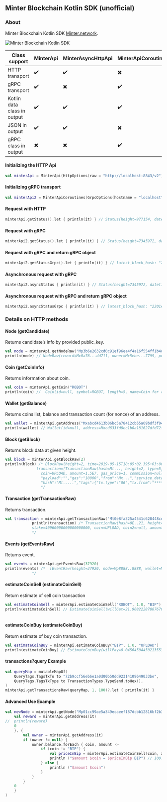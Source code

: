 ## Minter Blockchain Kotlin SDK (unofficial)

### About
Minter Blockchain Kotlin SDK [Minter.network](https://minter.network).

![Minter Blockchain Kotlin SDK](static/minter-kotlin-sdk-header.png "Minter Blockchain Kotlin SDK")


| Class support    | MinterApi  | MinterAsyncHttpApi | MinterApiCoroutines  | MinterGrpcApi  |
| ------- | :----- | :----- | :----- | :----- |
| HTTP transport      | :heavy_check_mark: | :heavy_check_mark:  | :heavy_multiplication_x: | :heavy_multiplication_x: |
| gRPC transport      | :heavy_check_mark: | :heavy_multiplication_x: | :heavy_check_mark: | :heavy_check_mark: |
| Kotlin data class in output | :heavy_check_mark: | :heavy_check_mark: | :heavy_check_mark: | :heavy_check_mark: |
| JSON in output | :heavy_check_mark: | :heavy_check_mark: | :heavy_multiplication_x: | :heavy_multiplication_x: |
| gRPC class in output         | :heavy_multiplication_x: | :heavy_multiplication_x: | :heavy_check_mark: | :heavy_check_mark: |

#### Initializing the HTTP Api
```kotlin
val minterApi = MinterApi(HttpOptions(raw = "http://localhost:8843/v2"))
```
#### Initializing gRPC transport
```kotlin
val minterApi2 = MinterApiCoroutines(GrpcOptions(hostname = "localhost", deadline = 1000))
```

#### Request with HTTP
```kotlin
minterApi.getStatus().let { println(it) } // Status(height=977154, datetime=2019-07-11T21:26:22.119+03:00, network=minter-mainnet-1)
```

#### Request with gRPC
```kotlin
minterApi2.getStatus().let { println(it) } // Status(height=7345972, datetime=2021-11-13T16:15:49.410+03:00, network=minter-mainnet-4)
```

#### Request with gRPC and return gRPC object
```kotlin
minterApi2.getStatusGrpc().let { println(it) } // latest_block_hash: "2201A179A3A69............
```

#### Asynchronous request with gRPC
```kotlin
minterApi2.asyncStatus { println(it) } // Status(height=7345972, datetime=2021-11-13T16:15:49.410+03:00, network=minter-mainnet-4)
```

#### Asynchronous request with gRPC and return gRPC object
```kotlin
minterApi2.asyncStatusGrpc { println(it) } // latest_block_hash: "2201A179A3A69............
```

### Details on HTTP methods

#### Node (getCandidate)
Returns candidate’s info by provided public_key.
```kotlin
val node = minterApi.getNodeRaw("Mp3b6e2632cd0c91ef96ea4f4a16f554ff1b4dd41324fd421a0161947c50603b9b")
println(node) // NodeRaw(reward=Mx0a76...dd711, owner=Mx5ebe...7799, pub_key=Mp01cc...5b2c, commission=10, crblock=4)
```

#### Coin (getCoinInfo)
Returns information about coin.
```kotlin
val coin = minterApi.getCoin("ROBOT")
println(coin) //  Coin(id=null, symbol=ROBOT, length=5, name=Coin for robots, creater=null, crr=80, ...)
```

#### Wallet (getBalance)
Returns coins list, balance and transaction count (for nonce) of an address.
```kotlin
val wallet = minterApi.getAddress("Mxabcd4613b06bc5a78412cb55a09bdf3f94790321")
println(wallet) // Wallet(id=null, address=Mxcd633fd8ec1b0a181627dfd72f9ba25e93f0c899, count_txs=17, balance={UPLOAD=5.3534213964374E-5, BIP=4245.51470327139, SATOSHI=888.8888})       
```

#### Block (getBlock)
Returns block data at given height.
```kotlin
val block = minterApi.getBlockRaw(2)
println(block) /* BlockRaw(height=2, time=2019-05-15T18:05:02.395+03:00, num_txs=3, total_txs=3, reward=333.0, size=4310, proposer=Mp...,
              transaction=[TransactionRaw(hash=Mt..., height=2, type=5, from=Mx..., to=null, node=, stake=15000000000000000000000000,
                coin=UPLOAD, amount=1.5E7, gas_price=1, commission=null, payload=false, gas=100000, gascoin=BIP)},
                "payload":"","gas":"10000","from":"Mx...","service_data":"","gas_coin":"BIP","type":6,"raw_tx":"******","nonce":"1",
                "hash":"Mt.....","tags":{"tx.type":"06","tx.from":"****"}}])
                */          
```

#### Transaction (getTransactionRaw)
Returns transaction.
```kotlin
val transaction = minterApi.getTransactionRaw("Mt0e8fa325a4541c628448cdb53dd02455cfe80e01e848920ba5836bb67105ee21")
            println(transaction) /* TransactionRaw(hash=0E..21, height=1733080, type=1, from=Mx0903..af1b, to=Mxabcd..0321, node=null, 
            stake=40960000000000000000, coin=UPLOAD, coin2=null, amount=40.96, gas_price=1, commission=null, payload=true, gas=134, gascoin=BIP)
            */          
```

#### Events (getEventsRaw)
Returns event.
```kotlin
val events = minterApi.getEventsRaw(37920)
println(events) /*  [EventRaw(height=37920, node=Mp8888..8888, wallet=Mxd4b4..a80d, coin=null, type=Reward, amount=5.4633626394576E-4, role=Delegator),...]
            */          
```

#### estimateCoinSell (estimateCoinSell)
Return estimate of sell coin transaction
```kotlin
val estimateCoinSell = minterApi.estimateCoinSell("ROBOT", 1.0, "BIP")
println(estimateCoinSell) // EstimateCoinSell(willGet=21.908222878076707, commission=0.1)
          
```

#### estimateCoinBuy (estimateCoinBuy)
Return estimate of buy coin transaction.
```kotlin
val estimateCoinBuy = minterApi.estimateCoinBuy("BIP", 1.0, "UPLOAD")
println(estimateCoinBuy) // EstimateCoinBuy(willPay=0.04564504450213553, commission=0.1)    
```

#### transactions?query Example
```kotlin
val queryMap = mutableMapOf(
    QueryTags.TagsTxTo to "72b9ccf56eb6e1a0d00b50dd92314109649033be",
    QueryTags.TagsTxType to TransactionTypes.TypeSend.toHex(),
)
minterApi.getTransactionsRaw(queryMap, 1, 100)?.let { println(it) }
```


#### Advanced Use Example
```kotlin
val newNode = minterApi.getNode("Mp01cc99ae5a349ecaeef187dcbb12816bf2b3d8eae80f654034b21213aa445b2c", 0, {
    val reward = minterApi.getAddress(it)
//  println(reward)
    0
    }, {
        val owner = minterApi.getAddress(it)
        if (owner != null) {
            owner.balance.forEach { coin, amount ->
                if (coin != "BIP") {
                    val priceInBip = minterApi.estimateCoinSell(coin, amount, "BIP")!!.willGet
                    println ("$amount $coin = $priceInBip BIP") // 100.00006004578127 UPLOAD = 4.564748939706455 BIP
                } else {
                    println ("$amount $coin")
                }
            }
        }
    0
    }
)
```



